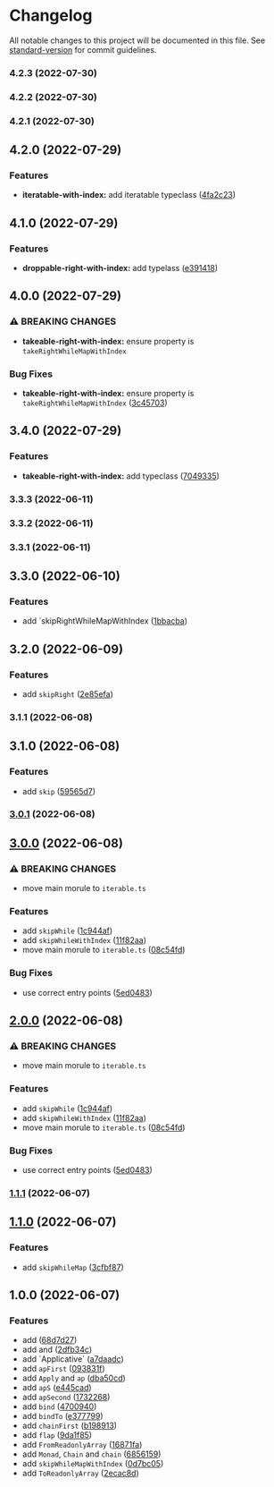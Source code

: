 # Changelog

All notable changes to this project will be documented in this file. See [standard-version](https://github.com/conventional-changelog/standard-version) for commit guidelines.

### 4.2.3 (2022-07-30)

### 4.2.2 (2022-07-30)

### 4.2.1 (2022-07-30)

## 4.2.0 (2022-07-29)


### Features

* **iteratable-with-index:** add iteratable typeclass ([4fa2c23](https://github.com/waynevanson/fp-ts-iterable/commit/4fa2c233c06bf36d2527fa14b60d0b0f917888ef))

## 4.1.0 (2022-07-29)


### Features

* **droppable-right-with-index:** add typelass ([e391418](https://github.com/waynevanson/fp-ts-iterable/commit/e39141873502a9b968b0aecad3a81ce7aeaee065))

## 4.0.0 (2022-07-29)


### ⚠ BREAKING CHANGES

* **takeable-right-with-index:** ensure property is `takeRightWhileMapWithIndex`

### Bug Fixes

* **takeable-right-with-index:** ensure property is `takeRightWhileMapWithIndex` ([3c45703](https://github.com/waynevanson/fp-ts-iterable/commit/3c45703d7a55282793d23513ef9d899b8210d166))

## 3.4.0 (2022-07-29)


### Features

* **takeable-right-with-index:** add typeclass ([7049335](https://github.com/waynevanson/fp-ts-iterable/commit/7049335ca4f75dcc4b9d014a88f2d98bd7979c75))

### 3.3.3 (2022-06-11)

### 3.3.2 (2022-06-11)

### 3.3.1 (2022-06-11)

## 3.3.0 (2022-06-10)


### Features

* add `skipRightWhileMapWithIndex ([1bbacba](https://github.com/waynevanson/fp-ts-iterable/commit/1bbacbaa7626573f4c96347c1c18a4c6b127a182))

## 3.2.0 (2022-06-09)


### Features

* add `skipRight` ([2e85efa](https://github.com/waynevanson/fp-ts-iterable/commit/2e85efa63cd497171c4149959de5ae96cf70c076))

### 3.1.1 (2022-06-08)

## 3.1.0 (2022-06-08)


### Features

* add `skip` ([59565d7](https://github.com/waynevanson/fp-ts-iterable/commit/59565d7a456a87671fee79f725bdf0426ca02936))

### [3.0.1](https://github.com/waynevanson/fp-ts-iterable/compare/v3.0.0...v3.0.1) (2022-06-08)

## [3.0.0](https://github.com/waynevanson/fp-ts-iterable/compare/v1.1.1...v3.0.0) (2022-06-08)


### ⚠ BREAKING CHANGES

* move main morule to `iterable.ts`

### Features

* add `skipWhile` ([1c944af](https://github.com/waynevanson/fp-ts-iterable/commit/1c944afddaccdec68a1e3497ef6298eb0542fffe))
* add `skipWhileWithIndex` ([11f82aa](https://github.com/waynevanson/fp-ts-iterable/commit/11f82aa2beb25babcc95182867b2d37ae6d24452))
* move main morule to `iterable.ts` ([08c54fd](https://github.com/waynevanson/fp-ts-iterable/commit/08c54fd2ef0d7d5945a77f12ec82c6b7494e1f76))


### Bug Fixes

* use correct entry points ([5ed0483](https://github.com/waynevanson/fp-ts-iterable/commit/5ed048357688ef59af72ba8f1fba558c9a4164a9))

## [2.0.0](https://github.com/waynevanson/fp-ts-iterable/compare/v1.1.1...v2.0.0) (2022-06-08)


### ⚠ BREAKING CHANGES

* move main morule to `iterable.ts`

### Features

* add `skipWhile` ([1c944af](https://github.com/waynevanson/fp-ts-iterable/commit/1c944afddaccdec68a1e3497ef6298eb0542fffe))
* add `skipWhileWithIndex` ([11f82aa](https://github.com/waynevanson/fp-ts-iterable/commit/11f82aa2beb25babcc95182867b2d37ae6d24452))
* move main morule to `iterable.ts` ([08c54fd](https://github.com/waynevanson/fp-ts-iterable/commit/08c54fd2ef0d7d5945a77f12ec82c6b7494e1f76))


### Bug Fixes

* use correct entry points ([5ed0483](https://github.com/waynevanson/fp-ts-iterable/commit/5ed048357688ef59af72ba8f1fba558c9a4164a9))

### [1.1.1](https://github.com/waynevanson/fp-ts-iterable/compare/v1.1.0...v1.1.1) (2022-06-07)

## [1.1.0](https://github.com/waynevanson/fp-ts-iterable/compare/v1.0.0...v1.1.0) (2022-06-07)


### Features

* add `skipWhileMap` ([3cfbf87](https://github.com/waynevanson/fp-ts-iterable/commit/3cfbf875faf5247e0a134ef78446086dd3579bec))

## 1.0.0 (2022-06-07)


### Features

* add ([68d7d27](https://github.com/waynevanson/fp-ts-iterable/commit/68d7d27605b3e4168c340d6ef506fa53d1c50d08))
* add  and ([2dfb34c](https://github.com/waynevanson/fp-ts-iterable/commit/2dfb34c0493a37e91d95a383651419a72fe36343))
* add \`Applicative\` ([a7daadc](https://github.com/waynevanson/fp-ts-iterable/commit/a7daadc31f7f781dd7be9a15c6ccbf5f1c56a1b9))
* add `apFirst` ([093831f](https://github.com/waynevanson/fp-ts-iterable/commit/093831f3a29699de6bd54a28e5f9944098a4a297))
* add `Apply` and `ap` ([dba50cd](https://github.com/waynevanson/fp-ts-iterable/commit/dba50cd1f38252fc5f6a1dc674d2c944b182f6b9))
* add `apS` ([e445cad](https://github.com/waynevanson/fp-ts-iterable/commit/e445cad75f401c9de6f2c51d4f961bc171e0bbcf))
* add `apSecond` ([1732268](https://github.com/waynevanson/fp-ts-iterable/commit/1732268401ef84e34c0101c6e868c416b3a4c726))
* add `bind` ([4700940](https://github.com/waynevanson/fp-ts-iterable/commit/47009409634ec20a228c6efc5af0b96ce4a6ce46))
* add `bindTo` ([e377799](https://github.com/waynevanson/fp-ts-iterable/commit/e377799bae70343330e0363a240da935e4b5c666))
* add `chainFirst` ([b198913](https://github.com/waynevanson/fp-ts-iterable/commit/b1989136f7a49f30bbac0c1f7c03f352851bf5a9))
* add `flap` ([9da1f85](https://github.com/waynevanson/fp-ts-iterable/commit/9da1f85309afcabac2894737c90e0694f283f62b))
* add `FromReadonlyArray` ([16871fa](https://github.com/waynevanson/fp-ts-iterable/commit/16871fa71f50c760b8ba2644fc718d73e6ff5ba8))
* add `Monad`, `Chain` and `chain` ([6856159](https://github.com/waynevanson/fp-ts-iterable/commit/6856159dfa4906ce7e95b326abb81be8e51b597b))
* add `skipWhileMapWithIndex` ([0d7bc05](https://github.com/waynevanson/fp-ts-iterable/commit/0d7bc058692ff1ddaebc17ea06684015c2b5b0f9))
* add `ToReadonlyArray` ([2ecac8d](https://github.com/waynevanson/fp-ts-iterable/commit/2ecac8d9c1feaf517cf6916c6ae0a9aebd20272c))
